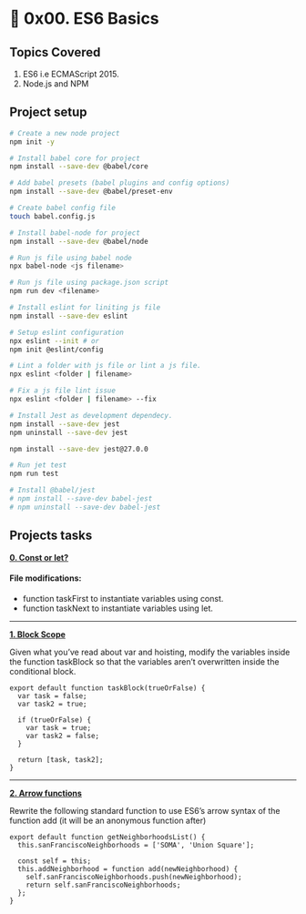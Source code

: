 # :book: 0x00. ES6 Basics
## Topics Covered
1. ES6 i.e ECMAScript 2015.
2. Node.js and NPM

## Project setup
```bash
# Create a new node project
npm init -y

# Install babel core for project
npm install --save-dev @babel/core

# Add babel presets (babel plugins and config options)
npm install --save-dev @babel/preset-env

# Create babel config file
touch babel.config.js

# Install babel-node for project
npm install --save-dev @babel/node

# Run js file using babel node
npx babel-node <js filename>

# Run js file using package.json script
npm run dev <filename>

# Install eslint for liniting js file
npm install --save-dev eslint

# Setup eslint configuration
npx eslint --init # or
npm init @eslint/config

# Lint a folder with js file or lint a js file.
npx eslint <folder | filename>

# Fix a js file lint issue
npx eslint <folder | filename> --fix

# Install Jest as development dependecy.
npm install --save-dev jest
npm uninstall --save-dev jest

npm install --save-dev jest@27.0.0

# Run jet test
npm run test

# Install @babel/jest
# npm install --save-dev babel-jest
# npm uninstall --save-dev babel-jest
```

## Projects tasks
**[0. Const or let?](https://github.com/ehabsmh/alx-backend-javascript/blob/main/0x00-ES6_basic/0-constants.js)**
#### File modifications:
- function taskFirst to instantiate variables using const.
- function taskNext to instantiate variables using let.

---

**[1. Block Scope](https://github.com/ehabsmh/alx-backend-javascript/blob/main/0x00-ES6_basic/1-block-scoped.js)**


Given what you’ve read about var and hoisting, modify the variables inside the function taskBlock so that the variables aren’t overwritten inside the conditional block.

```es6
export default function taskBlock(trueOrFalse) {
  var task = false;
  var task2 = true;

  if (trueOrFalse) {
    var task = true;
    var task2 = false;
  }

  return [task, task2];
}
```

---

**[2. Arrow functions](https://github.com/ehabsmh/alx-backend-javascript/blob/main/0x00-ES6_basic/2-arrow.js)**

Rewrite the following standard function to use ES6’s arrow syntax of the function add (it will be an anonymous function after)

```es6
export default function getNeighborhoodsList() {
  this.sanFranciscoNeighborhoods = ['SOMA', 'Union Square'];

  const self = this;
  this.addNeighborhood = function add(newNeighborhood) {
    self.sanFranciscoNeighborhoods.push(newNeighborhood);
    return self.sanFranciscoNeighborhoods;
  };
}
```
